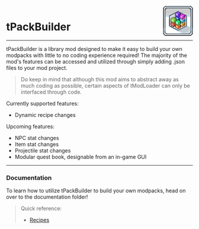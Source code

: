 <img src="icon.png" align="right" width="80" height="80" />

# tPackBuilder

---

tPackBuilder is a library mod designed to make it easy to build your own modpacks with little to no coding experience required!
The majority of the mod's features can be accessed and utilized through simply adding .json files to your mod project.

> Do keep in mind that although this mod aims to abstract away as much coding as possible, certain aspects of tModLoader can only be interfaced through code.

Currently supported features:
- Dynamic recipe changes

Upcoming features:
- NPC stat changes
- Item stat changes
- Projectile stat changes
- Modular quest book, designable from an in-game GUI

***
### Documentation

To learn how to utilize tPackBuilder to build your own modpacks, head on over to the documentation folder!
> Quick reference:
> - [Recipes](https://github.com/bereft-souls/bereft-souls/blob/master/src/PackBuilder/docs/Recipes.md)
